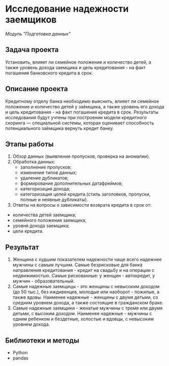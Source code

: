 # Исследование надежности заемщиков

_Модуль "Подготовка данных"_

## Задача проекта

Установить, влияет ли семейное положение и количество детей, а также уровень дохода заемщика и цель кредитования - на факт погашения банковского кредита в срок.


## Описание проекта

Кредитному отделу банка необходимо выяснить, влияет ли семейное положение и количество детей у заёмщика, а также уровень его дохода и цель кредитования - на факт погашения кредита в срок. 
Результаты исследования будут учтены при построении модели кредитного скоринга — специальной системы, которая оценивает способность потенциального заёмщика вернуть кредит банку.


## Этапы работы

1.  Обзор данных (выявление пропусков, проверка на аномалии).
2.  Обработка данных:
    - заполнение пропусков;
    - изменение типов данных;
    - удаление дубликатов;
    - формирование дополнительных датафреймов;
    - категоризация дохода;
    - категоризация целей кредита.(стиль заголовков, пропуски, полные и неявные дубликаты).
3.  Ответы на вопросы о зависимости возврата кредита в срок от:
  - количества детей заемщика;
  - семейного положения заемщика;
  - уровня дохода заемщика;
  - цели кредита.


## Результат

1. Женщина с худшим показателем надежности чаще всего надежнее мужчины с самым лучшим. Самые безрисковые для банка направления кредитования - кредит на свадьбу и на операции с недвижимостью. Самые рискованные: у женщин - автокредит, у мужчин - образовательный.
2. Самые надежные заемщицы - это женщины с невысоким доходом (до 50 тыс.), без иждивенцев, молодые или наоборот - пожилые, а также вдовы. Наименее надежные - женщины с двумя детьми, со средним уровнем дохода, а также состоящие в гражданском браке.
3. Самые надежные заемщики - женатые мужчины с тремя или двумя детьми, с высоким доходом. Наименее надежные - мужчины с одним ребенком и бездетные, холостые и вдовцы, с невысоким уровнем дохода.


## Библиотеки и методы

- Python
- pandas
